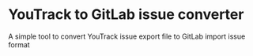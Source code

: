 # YouTrack to GitLab issue converter
A simple tool to convert YouTrack issue export file to GitLab import issue format
